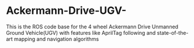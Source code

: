 # Ackermann-Drive-UGV-
This is the ROS code base for the 4 wheel Ackermann Drive Unmanned Ground Vehicle(UGV) with features like AprilTag following and state-of-the-art mapping and navigation algorithms 
